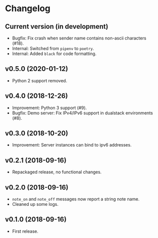 # Changelog

## Current version (in development)

* Bugfix: Fix crash when sender name contains non-ascii characters (#18).
* Internal: Switched from `pipenv` to `poetry`.
* Internal: Added `black` for code formatting.

## v0.5.0 (2020-01-12)

* Python 2 support removed.

## v0.4.0 (2018-12-26)

* Improvement: Python 3 support (#9).
* Bugfix: Demo server: Fix IPv4/IPv6 support in dualstack environments (#8).

## v0.3.0 (2018-10-20)

* Improvement: Server instances can bind to ipv6 addresses.

## v0.2.1 (2018-09-16)

* Repackaged release, no functional changes.

## v0.2.0 (2018-09-16)

* `note_on` and `note_off` messages now report a string note name.
* Cleaned up some logs.

## v0.1.0 (2018-09-16)

* First release.
